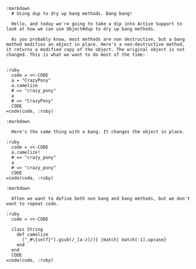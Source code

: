     :markdown
      # Using dup to dry up bang methods. Bang bang!

      Hello, and today we're going to take a dip into Active Support to look at how we can use Object#dup to dry up bang methods.

      As you probably know, most methods are non destructive, but a bang method modifies an object in place. Here's a non-destructive method, it returns a modified copy of the object. The original object is not changed. This is what we want to do most of the time:


    :ruby
      code = <<-CODE
      a = "CrazyPony"
      a.camelize
      # => "crazy_pony"
      a
      # => "CrazyPony"
      CODE
    =code(code, :ruby)

    :markdown

      Here's the same thing with a bang. It changes the object in place.

    :ruby
      code = <<-CODE
      a.camelize!
      # => "crazy_pony"
      a
      # => "crazy_pony"
      CODE
    =code(code, :ruby)

    :markdown

      Often we want to define both non bang and bang methods, but we don't want to repeat code.

    :ruby
      code = <<-CODE

      class String
        def camelize
          ("_#\{self}").gsub(/_[a-z]/){ |match| match[-1].upcase}
        end
      end
      CODE
    =code(code, :ruby)
